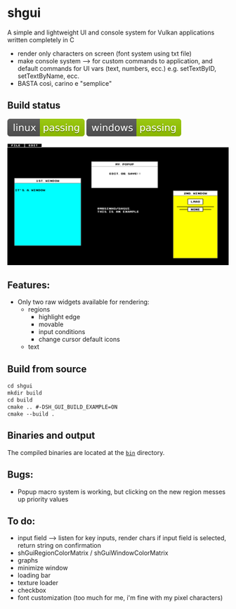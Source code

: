 # shgui

A simple and lightweight UI and console system for Vulkan applications written completely in C

* render only characters on screen (font system using txt file)
* make console system --> for custom commands to application, and default commands for UI vars (text, numbers, ecc.)
   e.g. setTextByID, setTextByName, ecc.
* BASTA così, carino e "semplice"

## Build status
[![linux-status](.shci/linux-exit_code.svg)](.shci/linux-log.md)
[![windows-status](.shci/windows-exit_code.svg)](.shci/windows-log.md)

![screenshot](media/shgui-example-1.png)

## Features:
* Only two raw widgets available for rendering:
    * regions
        * highlight edge
        * movable
        * input conditions
        * change cursor default icons
    * text

## Build from source
```batch
cd shgui
mkdir build
cd build
cmake .. #-DSH_GUI_BUILD_EXAMPLE=ON
cmake --build .
```

## Binaries and output 
The compiled binaries are located at the [`bin`](/bin) directory.

## Bugs:
* Popup macro system is working, but clicking on the new region messes up priority values

## To do:
* input field --> listen for key inputs, render chars if input field is selected, return string on confirmation
* shGuiRegionColorMatrix / shGuiWindowColorMatrix 
* graphs
* minimize window
* loading bar
* texture loader
* checkbox
* font customization (too much for me, i'm fine with my pixel characters)
